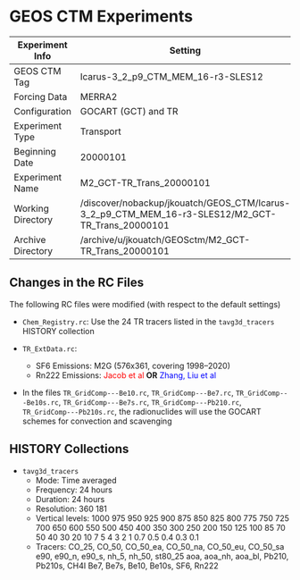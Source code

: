 # GEOS CTM Experiments

| Experiment Info | Setting                            |
|             --- | ---                                |
| GEOS CTM Tag    | Icarus-3_2_p9_CTM_MEM_16-r3-SLES12 |
| Forcing Data    | MERRA2                             |
| Configuration   | GOCART (GCT) and TR                |
| Experiment Type | Transport                          |
| Beginning Date  | 20000101                           |
| Experiment Name | M2_GCT-TR_Trans_20000101           |
| Working Directory | /discover/nobackup/jkouatch/GEOS_CTM/Icarus-3_2_p9_CTM_MEM_16-r3-SLES12/M2_GCT-TR_Trans_20000101 |
| Archive Directory | /archive/u/jkouatch/GEOSctm/M2_GCT-TR_Trans_20000101 |

## Changes in the RC Files

The following RC files were modified (with respect to the default settings)

* `Chem_Registry.rc`: Use the 24 TR tracers listed in the `tavg3d_tracers` HISTORY collection

* `TR_ExtData.rc`:

     - SF6 Emissions:   M2G (576x361, covering 1998–2020)
     - Rn222 Emissions: <font color="red">Jacob et al</font> **OR** <font color="blue">Zhang, Liu et al</font> 

* In the files `TR_GridComp---Be10.rc`,  `TR_GridComp---Be7.rc`, `TR_GridComp---Be10s.rc`, 
  `TR_GridComp---Be7s.rc`, `TR_GridComp---Pb210.rc`, `TR_GridComp---Pb210s.rc`,
  the radionuclides will use the GOCART schemes for convection and scavenging

## HISTORY Collections

- `tavg3d_tracers`
     * Mode: Time averaged
     * Frequency: 24 hours
     * Duration:  24 hours
     * Resolution: 360 181
     * Vertical levels: 1000 975 950 925 900 875 850 825 800
                         775 750 725 700 650 600 550 500 450
                         400 350 300 250 200 150 125 100  85
                          70  50  40  30  20  10   7   5   4
                           3   2   1 0.7 0.5 0.4 0.3 0.1
     * Tracers: CO_25, CO_50,  CO_50_ea, CO_50_na, CO_50_eu, CO_50_sa
                e90,   e90_n,  e90_s,    nh_5,     nh_50,    st80_25
                aoa,   aoa_nh, aoa_bl,   Pb210,    Pb210s,   CH4I
                Be7,   Be7s,   Be10,     Be10s,    SF6,      Rn222
